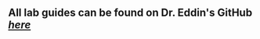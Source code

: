 ## All lab guides can be found on Dr. Eddin's GitHub [*here*](https://github.com/aseddin/3300L_lab_guides)
